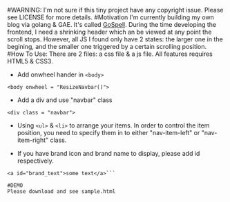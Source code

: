 #WARNING:
I'm not sure if this tiny project have any copyright issue. Please see LICENSE for more details.
#Motivation
I'm currently building my own blog via golang & GAE. It's called [GoSpell](https://github.com/tonyshaw/GoSpell). During the time developing the frontend, I need a shrinking header which an be viewed at any point the scroll stops.
However, all JS I found only have 2 states: the larger one in the begining, and the smaller one triggered by a certain scrolling position.
#How To Use:
There are 2 files: a css file & a js file. All features requires HTML5 & CSS3.

- Add onwheel hander in `<body>`

```<body onwheel = "ResizeNavbar()">```

- Add a div and use "navbar" class

```<div class = "navbar">```

- Using `<ul>` & `<li>` to arrange your items. In order to control the item position, you need to specify them in to either "nav-item-left" or "nav-item-right" class.

- If you have brand icon and brand name to display, please add id respectively.

```<img src="a.png" id="brand_icon"></image>
<a id="brand_text">some text</a>```

#DEMO
Please download and see sample.html